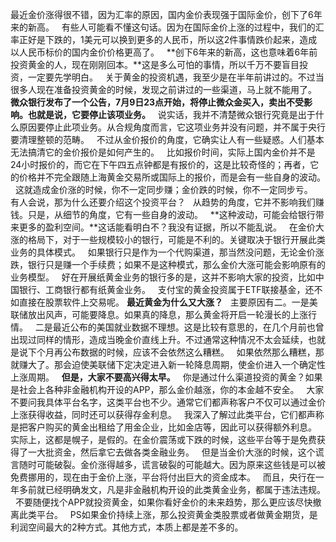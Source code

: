 最近金价涨得很不错，因为汇率的原因，国内金价表现强于国际金价，创下了6年来的新高。
 
有些人可能看不懂这句话。因为在国际金价上涨的过程中，我们的汇率正好是下跌的，1美元可以换到更多的人民币，所以这2件事情跌价起来，造成以人民币标价的国内金价价格更高了。
 
**创下6年来的新高，这也意味着6年前投资黄金的人，现在刚刚回本。**这是多么可怕的事情，所以千万不要盲目投资，一定要先学明白。
 
关于黄金的投资机遇，我至少是在半年前讲过的。不过当很多人现在准备投资黄金的时候，发现之前讲过的一些渠道，马上就不能用了。
 
**微众银行发布了一个公告，7月9日23点开始，将停止微众金买入，卖出不受影响。也就是说，它要停止该项业务。**
 
说实话，我并不清楚微众银行究竟是出于什么原因要停止此项业务。从合规角度而言，它这项业务并没有问题，并不属于央行要清理整顿的范畴。
 
不过从金价报价的角度，它确实让人有一些疑惑。人们基本无法搞清它的金价报价是如何产生的。
 
比如报价时间，实际上国内金价并不是24小时报价的，而它在下午四五点钟都是有报价的，这是比较奇怪的；再者，它的价格并不完全跟随上海黄金交易所或国际上的报价，而是会有一些自身的波动。
 
这就造成金价涨的时候，你不一定同步赚；金价跌的时候，你不一定同步亏。
 
有人会说，那为什么还要介绍这个投资平台？
 
从趋势的角度，它并不影响我们赚钱。只是，从细节的角度，它有一些自身的波动。
 
**这种波动，可能会给银行带来更多的盈利空间。**这话能看明白不？我没有证据，所以不能乱说。
 
在金价大涨的格局下，对于一些规模较小的银行，可能是不利的。关键取决于银行开展此类业务的具体模式。
 
如果银行只是作为一个代购渠道，那当然没问题，无论金价涨跌，银行只是赚一个手续费；如果不是这种模式，那么金价大涨可能会影响原有的业务模型。
 
好在开展纸黄金业务的银行多的是，这并不影响大家的投资，比如中国银行、工商银行都有纸黄金业务。
 
支付宝的黄金投资属于ETF联接基金，还不如直接在股票软件上交易呢。
**最近黄金为什么又大涨？**
 
主要原因有二。一是美联储放出风声，可能要降息。如果真的降息，那么黄金将开启一轮漫长的上涨行情。
 
二是最近公布的美国就业数据不理想。这是比较有意思的，在几个月前也曾出现过同样的情形，造成当晚金价直线上升。不过通常这种情况不太会延续，也就是说下个月再公布数据的时候，应该不会依然这么糟糕。
 
如果依然那么糟糕，那就赚大了。那会迫使美联储下定决定进入新一轮降息周期，使金价进入一个确定性上涨周期。
 
**但是，大家不要高兴得太早。**
 
你是通过什么渠道投资的黄金？如果是社会上各种非金融机构开设的APP，那么金价越涨，你的本金越不安全。
 
大家不要问我具体平台名字，这类平台也不少。通常它们都声称客户不仅可以通过金价上涨获得收益，同时还可以获得存金利息。
 
我深入了解过此类平台，它们都声称是把客户购买的黄金出租给了用金企业，比如金店等，因此可以获得额外利息。
 
实际上，这都是幌子，是假的。在金价震荡或下跌的时候，这些平台等于是免费获得了一大批资金，然后拿它去做各类金融业务。
 
但是当金价大涨的时候，这个谎言随时可能破裂。金价涨得越多，谎言破裂的可能越大。因为原来这些钱是可以被免费挪用的，现在由于金价上涨，平台将付出巨大的资金成本。
 
而且，央行在一年多前就已经明确发文，凡是非金融机构开设的此类黄金业务，都属于违法违规。
 
不要随便找个APP就投资黄金，如果你看好金价的未来趋势，那么更应该尽快撤离此类平台。
 
PS如果金价持续上涨，那么投资黄金类股票或者做黄金期货，是利润空间最大的2种方式。其他方式，本质上都是差不多的。